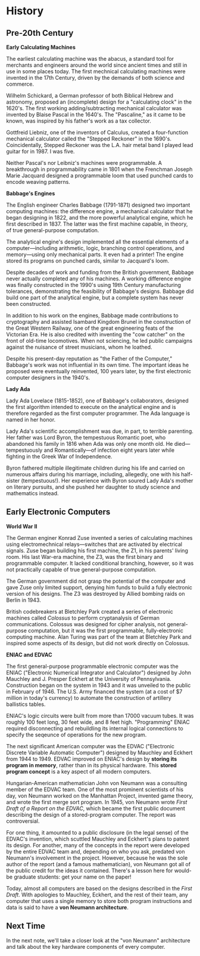 # History

## Pre-20th Century

**Early Calculating Machines**

The earliest calculating machine was the abacus, a standard tool for merchants and engineers around the world since ancient times and 
still in use in some places today. The first mechnical calculating machines were invented in the 17th Century, driven by the demands
of both science and commerce. 

Wilhelm Schickard, a German professor of both Biblical Hebrew and astronomy, proposed an (incomplete) design for a "calculating clock"
in the 1620's. The first working adding/subtracting mechanical calculator was invented by Blaise Pascal in the 1640's. The
"Pascaline," as it came to be known, was inspired by his father's work as a tax collector.

Gottfreid Liebniz, one of the inventors of Calculus, created a four-function mechanical calculator called the "Stepped 
Reckoner" in the 1690's. Coincidentally, Stepped Reckoner was the L.A. hair metal band I played lead guitar for in 1987. I was five.

Neither Pascal's nor Leibniz's machines were programmable. A breakthrough in programmability came in 1801 when the Frenchman Joseph 
Marie Jacquard designed a programmable loom that used punched cards to encode weaving patterns.

**Babbage's Engines**

The English engineer Charles Babbage (1791-1871) designed two important computing machines: the difference engine, a mechanical 
calculator that he began designing in 1822, and the more powerful analytical engine, which he first described in 1837. The latter was 
the first machine capable, in theory, of true general-purpose computation.

The analytical engine's design implemented all the essential elements of a computer&mdash;including arithmetic, logic, branching 
control operations, and memory&mdash;using only mechanical parts. It even had a printer! The engine stored its programs on punched 
cards, similar to Jacquard's loom.

Despite decades of work and funding from the British government, Babbage never actually completed any of his machines. A working 
difference engine was finally constructed in the 1990's using 19th Century manufacturing tolerances, demonstrating the feasibility of 
Babbage's designs. Babbage did build one part of the analytical engine, but a complete system has never been constructed.

In addition to his work on the engines, Babbage made contributions to cryptography and assisted Isambard Kingdom Brunel in the
construction of the Great Western Railway, one of the great engineering feats of the Victorian Era. He is also credited with inventing
the "cow catcher" on the front of old-time locomotives. When not sciencing, he led public campaigns against the nuisance of street
musicians, whom he loathed.

Despite his present-day reputation as "the Father of the Computer," Babbage's work was not influential in its own 
time. The important ideas he proposed were eventually reinvented, 100 years later, by the first electronic computer designers in the
1940's.

**Lady Ada**

Lady Ada Lovelace (1815-1852), one of Babbage's collaborators, designed the first algorithm intended to execute on the analytical
engine and is therefore regarded as the first computer programmer. The Ada language is named in her honor.

Lady Ada's scientific accomplishment was due, in part, to terrible parenting. Her father was Lord Byron, the tempestuous Romantic
poet, who abandoned his family in 1816 when Ada was only one month old. He died&mdash;tempestuously and Romantically&mdash;of
infection eight years later while fighting in the Greek War of Independence.

Byron fathered multiple illegitimate children during his life and carried on numerous affairs during his marriage, including, 
allegedly, one with his half-sister (tempestuous!). Her experience with Byron soured Lady Ada's mother on literary pursuits, and she
pushed her daughter to study science and mathematics instead.

## Early Electronic Computers

**World War II**

The German enginer Konrad Zuse invented a series of calculating machines using electromechnical relays&mdash;switches that are activated by
electrical signals. Zuse began building his first machine, the Z1, in his parents' living room. His last War-era machine, the Z3, was 
the first binary and programmable computer. It lacked conditional branching, however, so it was not practically capable of true 
general-purpose computation. 

The German government did not grasp the potential of the computer and gave Zuse only limited support, denying him funds to build a 
fully electronic version of his designs. The Z3 was destroyed by Allied bombing raids on Berlin in 1943.

British codebreakers at Bletchley Park created a series of electronic machines called *Colossus* to perform cryptanalysis of German
communications. Colossus was designed for cipher analysis, not general-purpose computation, but it was the first programmable,
fully-electronic computing machine. Alan Turing was part of the team at Bletchley Park and inspired some aspects of its design, but 
did not work directly on Colossus.

**ENIAC and EDVAC**

The first general-purpose programmable electronic computer was the ENIAC ("Electronic Numerical Integrator and Calculator") designed 
by John Mauchley and J. Presper Eckhert at the University of Pennsylvania. Construction began on the system in 1943 and it was
unveiled to the public in February of 1946. The U.S. Army financed the system (at a cost of $7 million in today's currency) to
automate the construction of artillery ballistics tables.

ENIAC's logic circuits were built from more than 17000 vacuum tubes. It was roughly 100 feet long, 30 feet wide, and 8 feet high. 
"Programming" ENIAC required disconnecting and rebuildling its internal logical connections to specify the seqeunce of operations for 
the new program.

The next significant American computer was the EDVAC ("Electronic Discrete Variable Automatic Computer") designed by Mauchley and 
Eckhert from 1944 to 1949. EDVAC improved on ENIAC's design by **storing its program in memory**, rather than in its physical 
hardware. This **stored program concept** is a key aspect of all modern computers.

Hungarian-American mathematician John von Neumann was a consulting member of the EDVAC team. One of the most prominent scientists of
his day, von Neumann worked on the Manhattan Project, invented game theory, and wrote the first merge sort program. In 1945, von
Neumann wrote *First Draft of a Report on the EDVAC*, which became the first public document describing the design of a
stored-program computer. The report was controversial. 

For one thing, it amounted to a public disclosure (in the legal sense) of the EDVAC's invention, which scuttled Mauchley and Eckhert's
plans to patent its design. For another, many of the concepts in the report were developed by the entire EDVAC team and, depending on
who you ask, predated von Neumann's involvement in the project. However, because he was the sole author of the report (and a famous
mathematician), von Neumann got all of the public credit for the ideas it contained. There's a lesson here for would-be graduate
students: get your name on the paper!

Today, almost all computers are based on the designs described in the *First Draft*. With apologies to Mauchley, Eckhert, and the
rest of their team, any computer that uses a single memory to store both program instructions and data is said to have a 
**von Neumann architecture**.

## Next Time

In the next note, we'll take a closer look at the "von Neumann" architecture and talk about the key hardware components of every
computer.
